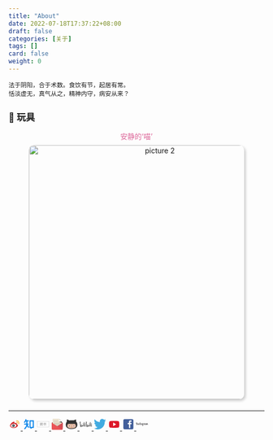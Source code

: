 ```yaml
---
title: "About"
date: 2022-07-18T17:37:22+08:00
draft: false
categories: [关于]
tags: []
card: false
weight: 0
---
```


```
法于阴阳，合于术数。食饮有节，起居有常。
恬淡虚无，真气从之，精神内守，病安从来？
```

## 🧪 玩具

<figure style="text-align: center;">
	<figcaption style="color: #d69; font-size: 14px;">安静的‘喵’</figcaption>
	<img style="border-radius: 10px; box-shadow: 3px 3px 5px #ccc; margin: 8px auto;" alt="picture 2" src="imgs/a635d0128073c9309fd78704c915df5bf532b4444b7db40d5e4482f66ac502a7.png" width="500" />  
</figure>

---

<div class="media">
	<a href="https://weibo.com/u/1670641292">
		<svg t="1679479181791" class="icon" viewBox="0 0 1024 1024" version="1.1" xmlns="http://www.w3.org/2000/svg" p-id="38348" width="128" height="128"><path d="M686.933333 599.466667c-10.666667-101.333333-132.266667-170.666667-279.466666-155.733334-85.333333 8.533333-164.266667 45.866667-208 98.133334-27.733333 33.066667-40.533333 71.466667-36.266667 109.866666 8.533333 92.8 112 156.8 241.066667 156.8 11.733333 0 24.533333 0 38.4-2.133333 85.333333-8.533333 164.266667-45.866667 208-98.133333 26.666667-32 39.466667-70.4 36.266666-108.8z" fill="#FFFFFF" p-id="38349"></path><path d="M438.4 772.266667c-123.733333 12.8-232.533333-43.733333-241.066667-123.733334-8.533333-80 87.466667-156.8 211.2-169.6 125.866667-12.8 232.533333 43.733333 241.066667 123.733334 8.533333 82.133333-85.333333 156.8-211.2 169.6m260.266667-262.4c-10.666667-3.2-17.066667-5.333333-11.733334-19.2 11.733333-29.866667 13.866667-55.466667 0-74.666667-24.533333-35.2-92.8-33.066667-169.6-2.133333 0 0-24.533333 10.666667-17.066666-8.533334 11.733333-38.4 10.666667-69.333333-8.533334-87.466666-41.6-41.6-153.6 2.133333-249.6 96C169.6 485.333333 128 561.066667 128 625.066667c0 125.866667 161.066667 200.533333 318.933333 200.533333 205.866667 0 343.466667-118.4 343.466667-213.333333 1.066667-56.533333-48-88.533333-91.733333-102.4" fill="#D32F2F" p-id="38350"></path><path d="M457.6 624c-5.333333 8.533333-16 13.866667-24.533333 10.666667-8.533333-3.2-10.666667-13.866667-7.466667-22.4 5.333333-8.533333 16-13.866667 22.4-8.533334 11.733333 1.066667 13.866667 9.6 9.6 20.266667m-57.6 41.6c-12.8 17.066667-40.533333 26.666667-60.8 17.066667-21.333333-8.533333-26.666667-29.866667-13.866667-45.866667 11.733333-17.066667 38.4-24.533333 59.733334-17.066667 22.4 7.466667 28.8 28.8 14.933333 45.866667M451.2 533.333333c-60.8-16-129.066667 13.866667-155.733333 66.133334-26.666667 54.4-2.133333 113.066667 60.8 132.266666 62.933333 21.333333 137.6-10.666667 164.266666-68.266666 26.666667-55.466667-6.4-115.2-69.333333-130.133334" fill="#263238" p-id="38351"></path><path d="M885.333333 468.266667c0 14.933333-11.733333 26.666667-26.666666 26.666666S832 483.2 832 468.266667s11.733333-26.666667 26.666667-26.666667c14.933333 1.066667 26.666667 12.8 26.666666 26.666667z" fill="#F9A825" p-id="38352"></path><path d="M884.266667 476.8c-3.2 10.666667-13.866667 17.066667-24.533334 17.066667-13.866667 0-26.666667-11.733333-26.666666-26.666667 0-3.2 0-7.466667 2.133333-10.666667 5.333333-16 8.533333-33.066667 8.533333-50.133333 0-87.466667-69.333333-156.8-156.8-156.8-7.466667 0-16 0-22.4 2.133333h-4.266666c-13.866667 0-26.666667-12.8-26.666667-26.666666s11.733333-26.666667 26.666667-26.666667c8.533333-2.133333 17.066667-2.133333 26.666666-2.133333C802.133333 196.266667 896 290.133333 896 405.333333c0 26.666667-3.2 49.066667-11.733333 71.466667z m-92.8-69.333333c0-57.6-46.933333-104.533333-104.533334-104.533334h-11.733333-2.133333c-11.733333 2.133333-22.4 11.733333-22.4 26.666667s12.8 26.666667 26.666666 26.666667H686.933333c29.866667 0 52.266667 22.4 52.266667 52.266666 0 5.333333-2.133333 11.733333-3.2 17.066667-2.133333 3.2-2.133333 5.333333-2.133333 8.533333 0 13.866667 11.733333 26.666667 26.666666 26.666667 10.666667 0 19.2-7.466667 24.533334-16v-2.133333c0-2.133333 0-2.133333 2.133333-3.2 2.133333-11.733333 4.266667-21.333333 4.266667-32z" fill="#F9A825" p-id="38353"></path></svg>
	</a>
	<a href="https://www.zhihu.com/people/did7">
		<svg t="1679478351555" class="icon" viewBox="0 0 1024 1024" version="1.1" xmlns="http://www.w3.org/2000/svg" p-id="6977" width="128" height="128"><path d="M539.101 769.844l-76.117 48.43-96.094-151.063c-19.842 63.221-52.85 120.174-96.455 172.482-18.128 21.78-36.977 41.396-58.667 62.004-6.99 6.629-34.947 32.332-39.592 36.976l-63.762-63.762c6.268-6.268 35.489-33.143 41.26-38.6 19.391-18.398 35.85-35.623 51.497-54.382 57.089-68.452 91.54-144.75 96.365-235.884H117.749V455.86h180.373V275.485h-39.14c-31.07 57.089-70.256 100.198-118.055 128.832l-46.356-77.29c62.905-37.788 109.351-117.423 136.993-241.7l88.023 19.57c-6.313 28.544-13.664 55.33-22.051 80.402h203.506v90.186H388.31V455.86h112.733v90.186h-104.39l142.45 223.799z m173.068-3.157l50.325-40.268h76.749V275.485H658.869V726.42h33.189l20.111 40.268zM568.682 185.3H929.43v631.307H794.15l-112.733 90.186-45.094-90.186h-67.64V185.299z" fill="#0E87EA" p-id="6978"></path></svg>
	</a>
	<a href="https://www.jianshu.com/u/did7">
		<svg t="1679478418857" class="icon" viewBox="0 0 2048 1024" version="1.1" xmlns="http://www.w3.org/2000/svg" p-id="8695" width="128" height="128"><path d="M1945.6 25.6c43.52 0 76.8 33.28 76.8 76.8v819.2c0 43.52-33.28 76.8-76.8 76.8H102.4c-43.52 0-76.8-33.28-76.8-76.8V102.4c0-43.52 33.28-76.8 76.8-76.8h1843.2m0-25.6H102.4C46.08 0 0 46.08 0 102.4v819.2c0 56.32 46.08 102.4 102.4 102.4h1843.2c56.32 0 102.4-46.08 102.4-102.4V102.4c0-56.32-46.08-102.4-102.4-102.4z" fill="#999999" p-id="8696"></path><path d="M801.28 245.76h46.08c5.12 0 12.8 5.12 12.8 10.24-2.56 7.68-7.68 15.36-10.24 23.04h145.92c0 10.24-2.56 17.92-2.56 28.16 0 7.68-7.68 12.8-12.8 12.8h-66.56c5.12 12.8 12.8 25.6 15.36 38.4 2.56 7.68-5.12 15.36-12.8 15.36h-40.96c-2.56-17.92-7.68-35.84-15.36-53.76h-38.4c-25.6 30.72-58.88 56.32-97.28 66.56v-40.96c20.48-12.8 38.4-25.6 51.2-46.08 15.36-15.36 20.48-35.84 25.6-53.76z m427.52 0h58.88v79.36H1459.2v158.72h66.56v161.28c0 30.72-28.16 56.32-58.88 58.88h-61.44c-7.68 0-15.36-5.12-15.36-10.24-2.56-10.24-2.56-20.48-2.56-30.72h56.32c12.8 0 23.04-10.24 23.04-23.04v-112.64h-181.76v207.36c0 10.24-7.68 17.92-15.36 17.92-12.8 2.56-28.16 2.56-40.96 5.12v-230.4h-174.08c-7.68 0-12.8-7.68-12.8-12.8 0-10.24-2.56-20.48-2.56-28.16h192v-115.2h-140.8c-7.68 0-12.8-5.12-12.8-10.24-2.56-10.24-2.56-20.48-2.56-30.72h158.72c-5.12-33.28-5.12-58.88-5.12-84.48m58.88 120.32v115.2h112.64v-115.2h-112.64zM565.76 245.76h46.08c5.12 0 12.8 5.12 12.8 10.24-2.56 7.68-7.68 15.36-10.24 23.04h138.24c0 7.68-2.56 17.92-2.56 25.6 0 7.68-7.68 12.8-15.36 12.8h-64l15.36 38.4c2.56 7.68-2.56 15.36-10.24 15.36h-40.96c-2.56-17.92-7.68-35.84-12.8-53.76h-30.72c-25.6 33.28-64 58.88-104.96 69.12v-40.96c40.96-15.36 69.12-56.32 79.36-99.84z m867.84 15.36h53.76c25.6 30.72 46.08 69.12 58.88 107.52 2.56 7.68-2.56 15.36-10.24 15.36h-46.08c-10.24-43.52-30.72-84.48-56.32-122.88z" fill="#999999" p-id="8697"></path><path d="M537.6 366.08h53.76c17.92 20.48 30.72 43.52 38.4 69.12 2.56 7.68-2.56 17.92-10.24 17.92h-43.52c-7.68-30.72-20.48-58.88-38.4-87.04z m99.84 25.6h330.24V691.2c0 28.16-20.48 56.32-48.64 61.44-20.48 5.12-38.4 2.56-58.88 2.56-7.68 0-15.36-2.56-17.92-10.24-2.56-10.24-2.56-20.48-5.12-30.72h53.76c12.8 0 20.48-12.8 20.48-23.04V435.2h-256c-7.68 0-12.8-5.12-12.8-10.24-5.12-10.24-5.12-23.04-5.12-33.28z m-120.32 61.44h56.32v279.04c0 10.24-7.68 17.92-15.36 20.48-12.8 2.56-25.6 2.56-40.96 5.12V453.12z" fill="#999999" p-id="8698"></path><path d="M632.32 471.04h220.16v153.6c0 12.8-2.56 25.6-7.68 35.84-10.24 20.48-35.84 33.28-58.88 33.28h-153.6v-222.72m53.76 38.4v48.64h112.64v-48.64h-112.64m0 89.6v53.76h89.6c10.24 0 20.48-5.12 23.04-15.36 2.56-12.8 0-25.6 0-38.4h-112.64z" fill="#999999" p-id="8699"></path></svg>
	</a>
	<a href="mailto:flyman666@gmail.com">
		<svg t="1679478523850" class="icon" viewBox="0 0 1024 1024" version="1.1" xmlns="http://www.w3.org/2000/svg" p-id="13502" width="128" height="128"><path d="M848.76288 333.62432H164.99712C99.32288 333.62432 46.08 386.87232 46.08 452.54144v297.28768c0 65.67424 53.24288 118.92224 118.91712 118.92224h683.77088c65.66912 0 118.91712-53.24288 118.91712-118.92224V452.54144c-0.00512-65.66912-53.248-118.91712-118.92224-118.91712z" fill="#96383D" p-id="13503"></path><path d="M639.8208 51.2h-474.8288a44.58496 44.58496 0 0 0-44.59008 44.59008v609.44896a44.57984 44.57984 0 0 0 44.59008 44.59008h683.776a44.58496 44.58496 0 0 0 44.59008-44.59008V304.73728L639.8208 51.2z" fill="#EBE2CE" p-id="13504"></path><path d="M551.4752 229.57568H209.59232v44.59008h341.88288v-44.59008zM209.59232 794.42432h594.58048v-44.5952H209.59232v44.5952z m0-89.18528h594.58048v-44.5952H209.59232v44.5952z m0-178.37568h594.58048v-44.5952H209.59232v44.5952z m0 89.18528h594.58048v-44.59008H209.59232v44.59008z m0-222.96576v44.59008h594.58048v-44.59008H209.59232z" fill="#C9C1B1" p-id="13505"></path><path d="M941.83936 393.31328L75.60704 955.02848c12.89216 10.93632 29.29664 17.77152 47.44192 17.77152H893.5936c40.91904 0 74.09152-33.4592 74.09152-74.74688V449.60768c-0.00512-22.58432-10.14784-42.58816-25.84576-56.2944z" fill="#D54D54" p-id="13506"></path><path d="M71.99232 396.5696C56.25344 410.18368 46.08 430.08512 46.08 452.54144v445.93152C46.08 939.53024 79.34976 972.8 120.40192 972.8h772.95104c18.20672 0 34.65216-6.79424 47.56992-17.664L71.99232 396.5696z" fill="#EA5455" p-id="13507"></path><path d="M655.52384 66.90816v236.8l237.82912 74.89024V304.73728z" fill="" p-id="13508"></path><path d="M640.66048 52.0448v207.2576a44.58496 44.58496 0 0 0 44.5952 44.5952h207.2576l-251.8528-251.8528z" fill="#FFFBF2" p-id="13509"></path></svg>
	</a>
	<a href="https://github.com/flyman666">
		<svg t="1679478592873" class="icon" viewBox="0 0 1206 1024" version="1.1" xmlns="http://www.w3.org/2000/svg" p-id="16499" width="128" height="128"><path d="M139.995429 262.546286s-122.294857 127.963429-101.046858 336.164571c21.248 208.237714 153.088 380.050286 592.749715 380.050286 439.625143 0 550.217143-229.485714 552.813714-418.230857 2.596571-188.672-82.395429-272.822857-122.294857-301.458286 0 0 0.256-135.460571-12.544-207.030857 0 0-67.657143-8.009143-213.76 75.702857 0 0-199.460571-19.492571-465.261714 2.377143 0 0-111.652571-74.605714-224.146286-94.134857 0 0-18.651429 117.467429-6.509714 226.56z" fill="#333333" p-id="16500"></path><path d="M336.859429 468.662857h545.499428s154.587429-17.371429 154.587429 235.52c1.243429 222.573714-407.369143 208.201143-407.369143 208.201143s-447.488 17.773714-447.744-229.266286c-0.585143-223.085714 155.026286-214.454857 155.026286-214.454857z" fill="#E2B89F" p-id="16501"></path><path d="M832.621714 570.185143c35.072 0 63.524571 45.714286 63.524572 101.924571 0 56.32-28.452571 101.961143-63.524572 101.961143-35.035429 0-63.488-45.641143-63.488-101.961143-0.036571-56.210286 28.452571-101.924571 63.488-101.924571z" fill="#9C584F" p-id="16502"></path><path d="M832.621714 792.356571c-45.860571 0-81.773714-52.809143-81.773714-120.246857 0-67.401143 35.913143-120.210286 81.773714-120.210285 45.897143 0 81.810286 52.809143 81.810286 120.210285 0 67.437714-35.949714 120.246857-81.810286 120.246857z m0-203.885714c-21.394286 0-45.202286 34.340571-45.202285 83.638857 0 49.334857 23.808 83.675429 45.202285 83.675429s45.238857-34.340571 45.238857-83.675429c0-49.298286-23.844571-83.638857-45.238857-83.638857z" fill="#FFFFFF" p-id="16503"></path><path d="M393.764571 570.185143c35.072 0 63.524571 45.714286 63.524572 101.924571 0 56.32-28.452571 101.961143-63.524572 101.961143-35.035429 0-63.488-45.641143-63.488-101.961143-0.036571-56.210286 28.452571-101.924571 63.488-101.924571z" fill="#9C584F" p-id="16504"></path><path d="M393.764571 792.356571c-45.860571 0-81.773714-52.809143-81.773714-120.246857 0-67.401143 35.913143-120.210286 81.773714-120.210285 45.860571 0 81.810286 52.809143 81.810286 120.210285 0 67.437714-35.949714 120.246857-81.810286 120.246857z m0-203.885714c-21.394286 0-45.202286 34.340571-45.202285 83.638857 0 49.334857 23.808 83.675429 45.202285 83.675429s45.238857-34.340571 45.238858-83.675429c0-49.298286-23.844571-83.638857-45.238858-83.638857z" fill="#FFFFFF" p-id="16505"></path><path d="M587.922286 793.782857s18.249143-51.858286 40.557714-3.254857c0 0-16.713143 10.861714-10.422857 36.425143l52.224 19.968h-118.125714l46.811428-21.028572s6.729143-38.619429-11.044571-32.109714z" fill="#9C584F" p-id="16506"></path></svg>
	</a>
	<a href="https://space.bilibili.com/406912365">
		<svg t="1679492211320" class="icon" viewBox="0 0 2299 1024" version="1.1" xmlns="http://www.w3.org/2000/svg" p-id="13606" width="128" height="128"><path d="M1775.840814 322.588002c6.0164 1.002733 53.144869-9.525967 55.150336-6.016401 3.0082 4.5123 24.065601 155.92504 18.550567 156.927774s-44.621635 10.027334-44.621635 10.027334c-3.0082-20.556034-28.577901-147.903173-29.079268-160.938707m75.205003-14.539634l20.556034 162.944174c10.5287-0.501367 53.144869-3.509567 57.155803-4.010934-6.0164-61.668103-16.545101-158.933241-16.545101-158.93324-20.054668-4.010934-41.112069-4.010934-61.166736 0m-40.610702 226.116376s92.752838-23.564234 126.344406-12.0328c17.046467 61.668103 48.131202 407.611118 51.139402 421.649386-21.057401 2.506833-90.246004 8.523234-95.761037 10.027333-4.5123-26.071068-81.72277-403.098818-81.722771-419.643919m343.436183-207.565809c5.515034 1.5041 54.648969-5.013667 55.150335-1.5041 1.002733 12.032801 6.0164 157.42914 0.501367 157.930507s-44.621635 4.010934-44.621635 4.010934c-1.002733-20.054668-12.032801-146.90044-11.030067-160.437341m75.70637-4.010933l4.010933 160.938707c10.5287 0 52.643502 2.506833 57.155803 2.005467-1.002733-61.668103 0-158.933241 0-158.933241-20.054668-3.509567-40.610702-5.013667-61.166736-4.010933m-64.676303 216.089043s94.758304-12.534167 126.845772 2.506833c7.019134 72.196803 6.0164 408.613852 7.019134 422.652119-21.558768 0-90.246004 1.002733-95.761038 2.005467-1.002733-26.071068-39.607968-410.619319-38.103868-427.164419m-220.099977-413.627519c54.648969 278.759879 96.262404 755.058234 97.766504 785.641602 0 0 43.117535 1.002733 91.750105 4.010934C2105.740095 614.383415 2070.644427 134.575493 2071.145794 119.033126c-12.032801-13.536901-126.344406 6.0164-126.344406 6.0164m-120.328005 659.297196c-10.5287-78.213204-290.291313-166.955108-447.720454-138.377206 0 0-19.553301-172.470141-27.073801-339.425248-6.517767-143.390873-1.002733-282.770813 0.501366-305.833681-10.5287-7.5205-123.837572 46.627102-185.004308 69.188603 0 0 73.199537 309.844614 126.344406 952.59671 0 0 84.730971 9.0246 230.12731-19.051934s317.365114-115.815705 302.825481-219.097244m-341.932083 140.88404l-24.566967-176.982441c6.0164-3.0082 156.927774 53.144869 172.971507 63.172203-2.506833 11.030067-148.40454 113.810238-148.40454 113.810238M610.664628 322.588002c6.0164 1.002733 53.144869-9.525967 55.150335-6.016401 3.0082 4.5123 24.065601 155.92504 18.550568 156.927774s-44.621635 10.027334-44.621635 10.027334c-3.0082-20.556034-28.577901-147.903173-29.079268-160.938707m75.205003-14.539634l20.556034 162.944174c10.5287-0.501367 53.144869-3.509567 57.155803-4.010934-6.517767-61.668103-16.545101-158.933241-16.545101-158.93324-20.054668-4.010934-41.112069-4.010934-61.166736 0m-40.610702 226.116376s92.752838-23.564234 126.344406-12.0328c17.046467 61.668103 48.131202 407.611118 51.139402 421.649386-21.057401 2.506833-90.246004 8.523234-95.761037 10.027333-4.5123-26.071068-81.72277-403.098818-81.722771-419.643919m343.436182-207.565809c5.515034 1.5041 54.648969-5.013667 55.150336-1.5041 1.002733 12.032801 6.0164 157.42914 0.501367 157.930507s-44.621635 4.010934-44.621635 4.010934c-1.002733-20.054668-11.531434-146.90044-11.030068-160.437341m75.706371-4.010933l4.010933 160.938707c10.5287 0 52.643502 2.506833 57.155803 2.005467-1.002733-61.668103 0-158.933241 0-158.933241-20.054668-3.509567-40.610702-4.5123-61.166736-4.010933m-64.676303 216.089043s94.758304-12.534167 126.845772 2.506833c7.019134 72.196803 6.0164 408.613852 7.019134 422.652119-21.558768 0-90.246004 1.002733-95.761038 2.005467-0.501367-26.071068-39.607968-410.619319-38.103868-427.164419m-220.099977-413.627519c54.648969 278.759879 96.262404 755.058234 97.766504 785.641602 0 0 43.117535 1.002733 91.750105 4.010934-28.577901-300.318647-63.67357-780.126569-63.172203-796.170303-12.032801-13.035534-126.344406 6.517767-126.344406 6.517767m-120.328005 659.297196c-10.5287-78.213204-290.291313-166.955108-447.720454-138.377206 0 0-19.553301-172.470141-27.073801-339.425248-6.517767-143.390873-1.002733-282.770813 0.501366-305.833681C174.475608-6.308547 61.166736 47.337689 0 69.89919c0 0 73.199537 309.844614 126.344406 952.59671 0 0 84.730971 9.0246 230.12731-19.051934s317.365114-115.815705 302.825481-219.097244m-341.932083 140.88404l-24.566967-176.982441c6.0164-3.0082 156.927774 53.144869 172.971507 63.172203-2.506833 11.030067-148.40454 113.810238-148.40454 113.810238" p-id="13607" fill="#696969"></path></svg>
	</a>
	<a href="https://twitter.com/flyman666">
		<svg t="1679478816653" class="icon" viewBox="0 0 1170 1024" version="1.1" xmlns="http://www.w3.org/2000/svg" p-id="24242" width="128" height="128"><path d="M1050.112 291.108571c0-10.971429-0.219429-21.869714-0.731429-32.621714a492.982857 492.982857 0 0 0 119.808-128.731428 460.434286 460.434286 0 0 1-137.801142 37.741714A246.198857 246.198857 0 0 0 1136.859429 29.696a461.092571 461.092571 0 0 1-152.283429 58.733714A238.665143 238.665143 0 0 0 809.472 5.851429C677.083429 3.657143 569.636571 115.565714 569.636571 255.926857c0 19.894857 2.048 39.277714 6.217143 57.929143C376.393143 300.909714 199.68 197.12 81.408 40.521143A265.581714 265.581714 0 0 0 48.786286 168.96c0 88.795429 42.422857 167.789714 106.715428 214.308571a229.449143 229.449143 0 0 1-108.690285-33.206857v3.291429c0 124.123429 82.724571 228.205714 192.512 252.416a226.596571 226.596571 0 0 1-108.251429 3.657143c30.427429 101.741714 119.076571 176.128 224.036571 178.614857A463.067429 463.067429 0 0 1 0 892.781714a647.094857 647.094857 0 0 0 367.762286 115.273143c441.124571 0.073143 682.422857-383.853714 682.422857-717.019428z" fill="#41ABE1" p-id="24243"></path></svg>
	</a>
	<a href="https://youtube.com/user/flyman666">
		<svg t="1679478951382" class="icon" viewBox="0 0 1024 1024" version="1.1" xmlns="http://www.w3.org/2000/svg" p-id="32203" width="128" height="128"><path d="M735.542303 518.019879l-355.731394 179.975757v-359.951515z" fill="#FFFFFF" p-id="32204"></path><path d="M929.729939 336.678788c-18.307879-57.561212-32.674909-89.460364-93.24606-96.411152 0 0-162.288485-7.819636-323.646061-7.819636-159.495758 0-318.122667 7.819636-318.122666 7.819636-64.232727 6.950788-79.530667 40.587636-95.976728 96.411152 0 0-16.446061 88.932848-16.44606 178.951757 0 92.346182 16.446061 185.871515 16.44606 185.871516 12.815515 54.116848 39.067152 89.491394 95.976728 96.442181 0 0 176.065939 10.426182 343.753696 10.426182 152.451879 0 298.01503-10.426182 298.015031-10.426182 56.909576-10.426182 76.76897-38.849939 93.24606-96.411151 0 0 16.446061-85.519515 16.446061-173.769697 0-93.990788-16.446061-191.084606-16.446061-191.084606zM427.845818 672.861091v-307.510303l249.545697 153.755151-249.545697 153.755152z" fill="#DD1829" p-id="32205"></path></svg>
	</a>
	<a href="https://facebook.com/flyman666">
		<svg t="1679478884675" class="icon" viewBox="0 0 1024 1024" version="1.1" xmlns="http://www.w3.org/2000/svg" p-id="30203" width="128" height="128"><path d="M933.8 195.213c0-58.296-47.259-105.554-105.554-105.554h-633.12c-58.296 0-105.554 47.258-105.554 105.554v633.12c0 58.295 47.258 105.554 105.554 105.554h633.12c58.295 0 105.554-47.259 105.554-105.554v-633.12zM776.21 300.46H669.787v105.4H776.21v105.401H669.787v317.225h-105.4V511.261H458.985v-105.4h105.4V267.9c0-35.433 39.029-72.84 78.785-72.84H776.21v105.4z" fill="#425F9B" p-id="30204"></path></svg>
	</a>
	<a href="https://www.instagram.com/flyman666/">
		<svg t="1679479993413" class="icon" viewBox="0 0 3610 1024" version="1.1" xmlns="http://www.w3.org/2000/svg" p-id="49662" width="128" height="128"><path d="M185.212045 3.629778C111.40655 34.482895 30.341499 121.597578 4.93305 230.49093-27.129993 369.027474 107.171809 427.103929 118.666107 408.350074c12.704225-22.383634-24.198523-30.248154-31.45808-102.238759-9.679409-92.55935 33.272969-196.612998 87.719646-241.985229 10.284372-8.469483 9.679409 3.024815 9.679409 24.803486 0 38.717637-2.419852 387.781329-2.419852 460.981861 0 98.608981-4.234742 129.462097-11.494299 160.315214-7.259557 31.45808-19.358818 52.026824-10.284372 60.496307 10.284372 9.074446 53.23675-12.704225 78.040236-47.18712 29.643191-41.742452 40.532526-91.954387 42.347416-146.401063 2.419852-65.336012 2.419852-169.38966 2.419852-229.281005 0-54.446676 1.209926-214.156928-1.209926-309.741092-1.209926-22.988597-65.940975-47.18712-96.794092-34.482896zM3577.844954 521.478168c-10.889335 0-15.72904 10.889335-19.358819 29.643191-13.914151 64.126086-28.433264 78.645199-47.792082 78.645199-21.173708 0-39.927563-32.063043-44.767268-95.584165-3.629778-50.211935-3.024815-142.771285 1.81489-234.725672 1.209926-18.753855-4.234742-37.50771-55.05164-55.656603-21.778671-7.86452-53.23675-19.358818-68.96579 18.753855-44.767267 107.683427-61.706233 192.98322-65.940975 227.466115 0 1.814889-2.419852 2.419852-3.024815-1.814889-2.419852-27.828301-8.469483-78.040236-9.074447-184.513737 0-20.568744-4.234742-38.112674-27.223338-52.631787-15.124077-9.074446-59.891344-26.013412-76.225347-6.049631-13.914151 16.334003-30.248154 59.286381-47.187119 110.708242-13.914151 41.742452-23.59356 70.175716-23.59356 70.175717s0-112.523131 0.604963-155.47551c0-16.334003-10.889335-21.778671-14.519114-22.383633-15.124077-4.234742-44.767267-11.494298-56.866529-11.494299-15.72904 0-19.358818 8.469483-19.358818 21.173708 0 1.814889-2.419852 148.215953-2.419852 251.059675v14.519113c-8.469483 47.18712-36.297784 111.313205-66.545938 111.313206s-44.767267-26.618375-44.767268-148.820916c0-71.385643 2.419852-102.238759 3.024816-153.66062 0.604963-29.643191 1.814889-52.631787 1.814889-57.471492 0-15.72904-27.828301-23.59356-40.532526-26.618375-12.704225-3.024815-24.198523-4.234742-32.668006-3.629779-12.099261 0.604963-21.173708 9.074446-21.173707 19.963782v17.543929c-15.72904-24.803486-41.137489-42.347415-58.681418-47.18712-45.977193-13.309188-93.769276-1.814889-129.462098 49.002009-28.433264 39.927563-45.977193 85.299793-52.631787 150.635805-4.839705 47.792083-3.629778 96.189128 5.444668 136.721654-10.889335 45.977193-30.248154 64.731049-52.026825 64.731049-31.45808 0-54.446676-51.421861-51.421861-140.351433 1.814889-58.681418 13.309188-99.213944 26.013412-158.500325 5.444668-25.408449 1.209926-38.717637-10.284372-51.421861-10.284372-11.494298-32.063043-17.543929-62.916159-10.284372-22.383634 5.444668-53.841713 10.889335-82.879941 15.124077 0 0 1.814889-7.259557 3.024815-19.358819 7.259557-64.731049-62.91616-59.286381-85.299793-38.717636-13.309188 12.099261-22.383634 26.618375-26.013412 53.23675-5.444668 41.742452 28.433264 61.10127 28.433264 61.10127-10.889335 50.816898-38.112674 117.362836-66.545938 165.154919-15.124077 26.013412-26.618375 44.767267-41.742452 65.336012v-22.383634c-0.604963-107.078464 1.209926-191.168331 1.81489-221.416484 0.604963-29.643191 1.814889-52.026824 1.814889-56.866529 0-11.494298-6.654594-15.72904-21.173708-21.778671-12.704225-4.839705-27.223338-8.469483-42.347415-9.679409-19.358818-1.209926-30.853117 8.469483-30.853116 20.568745v16.334003c-15.72904-24.803486-41.137489-42.347415-58.681418-47.18712-45.977193-13.309188-93.769276-1.814889-129.462098 49.002009-28.433264 39.927563-47.18712 96.189128-52.631787 150.030842-4.839705 50.211935-4.234742 92.55935 2.419852 128.857134-7.259557 35.692821-28.433264 73.805495-52.026824 73.805495-30.248154 0-47.18712-26.618375-47.18712-148.820916 0-71.385643 2.419852-102.238759 3.024816-153.66062 0.604963-29.643191 1.814889-52.631787 1.814889-57.471492 0-15.72904-27.828301-23.59356-40.532526-26.618375-13.309188-3.024815-24.803486-4.234742-33.877932-3.629779-11.494298 0.604963-19.963781 11.494298-19.963781 19.358819v18.148892c-15.72904-24.803486-41.137489-42.347415-58.681418-47.18712-45.977193-13.309188-93.164313-1.209926-129.462098 49.002009-23.59356 32.668006-42.952378 68.96579-52.631787 149.425879-3.024815 22.988597-4.234742 44.767267-4.234742 65.336012-9.679409 57.471492-50.816898 124.01743-85.299793 124.017429-19.963781 0-38.717637-38.717637-38.717636-120.992614 0-110.103279 6.654594-266.183752 7.86452-281.307829 0 0 42.952378-0.604963 51.421861-0.604963 21.778671 0 41.137489 0 69.570753-1.209926 14.519114-0.604963 28.433264-52.026824 13.309188-58.681418-6.654594-3.024815-54.446676-5.444668-73.200532-6.04963-15.72904-0.604963-59.891344-3.629778-59.891344-3.629779s4.234742-104.053648 4.839704-114.942984c0.604963-9.074446-10.889335-13.914151-17.543929-16.938966-16.334003-7.259557-31.45808-10.284372-49.002009-13.91415-24.198523-4.839705-35.087858 0-37.50771 20.568744-3.024815 30.853117-4.839705 121.597578-4.839705 121.597578-17.543929 0-78.040236-3.629778-96.189128-3.629779-16.334003 0-34.482895 70.780679-11.494299 71.990606 26.013412 1.209926 71.990606 1.814889 102.23876 3.024815 0 0-1.209926 159.105288-1.209927 208.107297v15.124077C1135.609031 529.947651 1076.927613 576.529808 1076.927613 576.529808c12.704225-57.471492-13.309188-100.42387-59.286381-137.326618-16.938966-13.309188-50.816898-38.717637-88.324608-67.150901 0 0 21.778671-21.778671 41.137489-64.731048 13.914151-30.853117 14.519114-65.940975-19.358819-73.805495-55.656603-12.704225-101.633796 27.828301-115.547946 71.990605-10.889335 33.877932-4.839705 58.681418 15.72904 85.299794 1.814889 1.814889 3.024815 3.629778 4.839704 6.04963-12.704225 24.198523-29.643191 56.866529-44.767267 82.274978-40.532526 70.175716-71.385643 125.832319-94.374239 125.832319-18.753855 0-18.148892-56.261566-18.148893-109.498316 0-45.37223 3.629778-113.733058 6.049631-185.1187 0.604963-23.59356-10.889335-36.902747-30.248154-49.002009-12.099261-7.259557-37.50771-21.778671-52.026824-21.77867-22.383634 0-85.904756 3.024815-145.7961 177.25418-7.86452 21.778671-22.383634 61.706233-22.383634 61.706233l1.209926-209.317223c0-4.839705-2.419852-9.679409-8.469483-12.704224-10.284372-5.444668-37.50771-16.938966-61.10127-16.938966-11.494298 0-16.938966 5.444668-16.938966 15.729039l-1.814889 327.889986c0 24.803486 0.604963 53.841713 3.024815 66.545937 2.419852 12.704225 6.654594 22.988597 11.494299 29.038228 4.839705 6.049631 10.889335 10.889335 19.963781 12.704224 8.469483 1.814889 56.261566 7.86452 59.286381-10.284372 3.024815-21.778671 3.024815-45.37223 28.433264-133.696839 39.3226-137.326617 90.139498-204.477518 113.733058-228.071078 4.234742-4.234742 9.074446-4.234742 8.469483 2.419852-1.209926 30.248154-4.839705 105.263575-7.259557 169.389661-6.654594 171.204549 24.803486 202.662629 68.96579 202.662629 33.877932 0 82.274978-33.877932 133.696839-119.177725 32.063043-53.23675 62.91616-105.868538 85.299793-143.376249 15.72904 14.519114 33.272969 30.248154 50.816899 46.582157 40.532526 38.717637 53.841713 75.015421 45.37223 110.103279-6.654594 26.618375-32.063043 53.841713-77.435273 27.223338-13.309188-7.86452-18.753855-13.914151-32.063043-22.383633-7.259557-4.839705-18.148892-6.049631-24.803486-1.209926-16.938966 12.704225-26.618375 29.038227-32.063043 49.002008-5.444668 19.358818 14.519114 30.248154 34.482895 39.3226 17.543929 7.86452 55.05164 15.124077 79.250163 15.72904 93.769276 3.024815 168.784697-45.37223 220.811521-169.994623 9.074446 107.683427 49.002009 168.784697 118.572762 168.784697 45.977193 0 92.55935-59.891344 113.128095-118.572762 6.049631 24.198523 14.519114 44.767267 25.408449 62.311196 53.23675 84.69483 156.685436 66.545938 208.71226-5.444668 16.334003-22.383634 18.753855-30.248154 18.753855-30.248153 7.86452 67.755864 62.311196 91.349424 93.164313 91.349424 35.087858 0 70.780679-16.334003 96.189128-73.200532 3.024815 6.049631 6.049631 12.099261 9.67941 17.543929 53.23675 84.69483 156.685436 66.545938 208.712259-5.444668 2.419852-3.629778 4.839705-6.654594 6.654594-9.074446l1.814889 44.767268s-29.643191 27.223338-47.792082 43.557341c-79.855126 73.200532-140.956396 128.857134-145.796101 194.193146-5.444668 82.879941 61.10127 113.733058 111.918169 117.362836 53.841713 4.234742 99.818907-25.408449 128.252171-67.150901 24.803486-36.902747 41.137489-115.547947 39.927563-193.588183-0.604963-31.45808-1.209926-70.780679-1.814889-113.733058 28.433264-32.668006 59.891344-73.805495 88.929571-122.20254 32.063043-52.631787 65.940975-123.412467 83.484904-178.464106 0 0 29.643191 0 61.10127-1.81489 10.284372-0.604963 13.309188 1.209926 10.889336 9.074446-2.419852 9.074446-39.927563 154.265583-5.444668 251.059675 23.59356 66.545938 76.83031 87.719645 108.28839 87.719646 36.902747 0 71.990606-27.828301 90.744461-68.96579 2.419852 4.839705 4.839705 9.074446 7.259557 13.309187 53.23675 84.69483 156.080473 65.940975 208.712259-5.444667 12.099261-16.334003 18.753855-30.248154 18.753856-30.248154 11.494298 70.175716 65.940975 91.954387 96.794091 91.954387 32.668006 0 63.521123-13.309188 88.324609-72.595569 1.209926 26.013412 2.419852 47.18712 5.444667 53.841714 1.814889 4.234742 10.889335 9.074446 17.54393 11.494298 29.643191 10.889335 59.891344 6.049631 71.385642 3.629778 7.86452-1.814889 13.914151-7.86452 14.519114-24.198522 2.419852-42.347415 0.604963-113.128094 13.91415-166.364845 21.778671-88.324609 41.742452-122.807504 50.816899-139.74647 5.444668-9.679409 11.494298-10.889335 11.494298-1.209926 0.604963 20.568744 1.209926 80.460089 9.679409 160.920177 6.049631 59.286381 14.519114 94.374239 20.568744 105.263575 18.148892 31.45808 39.927563 33.272969 58.076455 33.272969 11.494298 0 35.692821-3.024815 33.272969-23.59356-1.209926-9.679409 0.604963-70.780679 21.778671-157.895362 13.914151-56.866529 36.902747-108.28839 45.37223-127.647208 3.024815-6.654594 4.234742-1.209926 4.234742-0.604963-1.814889 39.3226-5.444668 167.574771 10.284372 237.750487 21.778671 94.979202 84.69483 105.868538 106.473501 105.868538 46.582157 0 84.69483-35.692821 97.399054-128.857135 4.234742-26.013412-0.604963-42.952378-14.519113-42.952378z m-1954.635686-58.076455c-2.419852 49.606972-12.099261 90.744461-27.828302 120.992615-27.828301 54.446676-83.484904 71.385643-107.683427-6.654594-17.543929-56.866529-11.494298-133.696839-4.234741-175.439291 10.889335-61.706233 38.112674-105.868538 80.460089-101.633796 43.557341 4.234742 65.336012 59.891344 59.286381 162.735066z m426.498965 1.209926c-2.419852 46.582157-14.519114 93.769276-27.828301 119.782689-27.223338 54.446676-84.089867 71.990606-107.683427-6.654594-16.334003-53.841713-12.099261-123.412467-4.234741-167.574771 10.284372-56.866529 35.692821-109.498316 80.460088-109.498316 44.162304 0 65.940975 47.792083 59.286381 163.944992z m11.494299 318.210576c-0.604963 85.299793-13.914151 159.710251-42.952378 181.488922-40.532526 30.853117-95.584165 7.86452-84.089867-54.446676 10.284372-55.05164 57.471492-111.313205 127.042245-179.674033v52.631787z m736.240059-318.210576c-2.419852 51.421861-13.914151 91.349424-27.828302 119.782689-27.223338 54.446676-84.089867 71.385643-107.683427-6.654594-13.309188-42.952378-13.914151-114.338021-4.234741-174.229365 9.679409-61.10127 36.297784-107.078464 80.460089-102.843722 43.557341 3.629778 64.126086 59.891344 59.286381 163.944992z" fill="#414042" p-id="49663"></path></svg>
	</a>
	<style>
		.media a svg { width: 24px; height: 24px; }
		h2 { font-size: 18px; }
		h2::before { content: ''; }
		.toc { display: none; }
	</style>
</div>